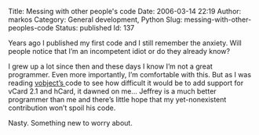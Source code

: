 Title: Messing with other people's code
Date: 2006-03-14 22:19
Author: markos
Category: General development, Python
Slug: messing-with-other-peoples-code
Status: published
Id: 137

<html>
 <body>
  <div>
   <p>
    Years ago I published my first code and I still remember the anxiety. Will people notice that I’m an incompetent idiot or do they already know?
   </p>
   <p>
    I grew up a lot since then and these days I know I’m not a great programmer. Even more importantly, I’m comfortable with this. But as I was reading
    <a href="http://vobject.skyhouseconsulting.com/">
     vobject’s
    </a>
    code to see how difficult it would be to add support for vCard 2.1 and hCard, it dawned on me… Jeffrey is a much better programmer than me and there’s little hope that my yet-nonexistent contribution won’t spoil his code.
   </p>
   <p>
    Nasty. Something new to worry about.
   </p>
  </div>
 </body>
</html>